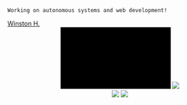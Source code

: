     Working on autonomous systems and web development!
    
<div class="badge-base LI-profile-badge" data-locale="en_US" data-size="large" data-theme="dark" data-type="HORIZONTAL" data-vanity="winstonhodiwei" data-version="v1"><a class="badge-base__link LI-simple-link" href="https://sg.linkedin.com/in/winstonhodiwei?trk=profile-badge">Winston H.</a></div>
              
<div align="center">
  <div class="row">
    <img src="https://github.com/winstxnhdw/AutoCarROS/blob/master/resources/gifs/1.gif?raw=true" width="49%" />
    <img src="https://github.com/winstxnhdw/AutoCarROS/blob/master/resources/gifs/2.gif?raw=true" width="49%" /> 
  </div>
  <div class="row">
    <img src="https://github.com/winstxnhdw/AutoCarROS/blob/master/resources/gifs/3.gif?raw=true" width="49%" />
    <img src="https://github.com/winstxnhdw/AutoCarROS/blob/master/resources/gifs/4.gif?raw=true" width="49%" /> 
  </div>
</div>
